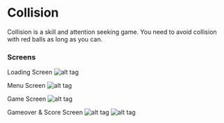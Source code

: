 Collision
=========

Collision is a skill and attention seeking game. You need to avoid collision with red balls as long as you can.


### Screens
Loading Screen
![alt tag](http://i62.tinypic.com/2uqi4h0.png)

Menu Screen
![alt tag](http://i57.tinypic.com/atm89t.png)

Game Screen
![alt tag](http://i58.tinypic.com/oqh955.png)

Gameover & Score Screen
![alt tag](http://i62.tinypic.com/tao2hl.png)
![alt tag](http://i62.tinypic.com/ilvkfn.png)
